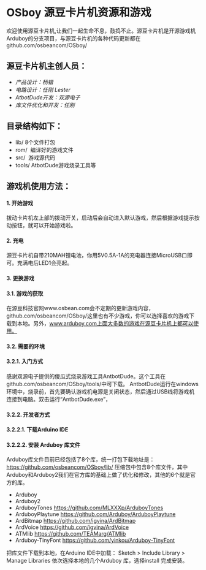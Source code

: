 # OSboy 源豆卡片机资源和游戏
欢迎使用源豆卡片机,让我们一起生命不息，鼓捣不止。源豆卡片机是开源游戏机Arduboy的分支项目，与源豆卡片机的各种代码更新都在github.com/osbeancom/OSboy/

## 源豆卡片机主创人员：
* *产品设计：杨锴*
* *电路设计：任刚 Lester*
* *AtbotDude开发：双源电子*
* *库文件优化和开发：任刚*

## 目录结构如下：
* lib/  8个文件打包
* rom/  编译好的游戏文件
* src/  游戏源代码
* tools/  AtbotDude游戏烧录工具等

## 游戏机使用方法：
#### 1.	开始游戏
拨动卡片机左上部的拨动开关，启动后会自动进入默认游戏，然后根据游戏提示按动按钮，就可以开始游戏啦。
#### 2.	充电
源豆卡片机自带210MAH锂电池，你用5V0.5A-1A的充电器连接MicroUSB口即可。充满电后LED1会亮起。

#### 3.	更换游戏
#### 3.1.	游戏的获取
在源豆科技官网www.osbean.com会不定期的更新游戏内容，github.com/osbeancom/OSboy/这里也有不少游戏，你可以选择喜欢的游戏下载到本地。另外，www.arduboy.com上面大多数的游戏在源豆卡片机上都可以使用。

#### 3.2.	需要的环境
#### 3.2.1.	入门方式
感谢双源电子提供的傻瓜式烧录游戏工具AntbotDude。这个工具在github.com/osbeancom/OSboy/tools/中可下载。
AntbotDude运行在windows环境中，烧录前，首先要确认游戏机电源是关闭状态，然后通过USB线将游戏机连接到电脑。双击运行“AntbotDude.exe”，
#### 3.2.2.	开发者方式

#### 3.2.2.1.	下载Arduino IDE

#### 3.2.2.2.	安装 Arduboy 库文件
Arduboy库文件目前已经包括了8个库，统一打包下载地址是：https://github.com/osbeancom/OSboy/lib/
压缩包中包含8个库文件，其中Arduboy和Arduboy2我们在官方库的基础上做了优化和修改，其他的6个就是官方的库。
*	Arduboy   
*	Arduboy2  
*	ArduboyTones   https://github.com/MLXXXp/ArduboyTones
*	ArduboyPlaytune  https://github.com/Arduboy/ArduboyPlaytune
*	ArdBitmap  https://github.com/igvina/ArdBitmap
*	ArdVoice  https://github.com/igvina/ArdVoice
*	ATMlib  https://github.com/TEAMarg/ATMlib
*	Arduboy-TinyFont  https://github.com/yinkou/Arduboy-TinyFont

把库文件下载到本地，在Arduino IDE中加载： Sketch > Include Library > Manage Libraries 依次选择本地的几个Arduboy 库，选择install 完成安装。
